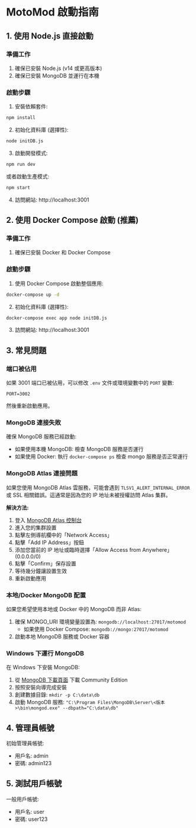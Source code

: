 # MotoMod 啟動指南

## 1. 使用 Node.js 直接啟動

### 準備工作
1. 確保已安裝 Node.js (v14 或更高版本)
2. 確保已安裝 MongoDB 並運行在本機

### 啟動步驟
1. 安裝依賴套件:
```bash
npm install
```

2. 初始化資料庫 (選擇性):
```bash
node initDB.js
```

3. 啟動開發模式:
```bash
npm run dev
```
或者啟動生產模式:
```bash
npm start
```

4. 訪問網站: http://localhost:3001

## 2. 使用 Docker Compose 啟動 (推薦)

### 準備工作
1. 確保已安裝 Docker 和 Docker Compose

### 啟動步驟
1. 使用 Docker Compose 啟動整個應用:
```bash
docker-compose up -d
```

2. 初始化資料庫 (選擇性):
```bash
docker-compose exec app node initDB.js
```

3. 訪問網站: http://localhost:3001

## 3. 常見問題

### 端口被佔用
如果 3001 端口已被佔用，可以修改 `.env` 文件或環境變數中的 `PORT` 變數:
```
PORT=3002
```
然後重新啟動應用。

### MongoDB 連接失敗
確保 MongoDB 服務已經啟動:
- 如果使用本機 MongoDB: 檢查 MongoDB 服務是否運行
- 如果使用 Docker: 執行 `docker-compose ps` 檢查 mongo 服務是否正常運行

### MongoDB Atlas 連接問題
如果您使用 MongoDB Atlas 雲服務，可能會遇到 `TLSV1_ALERT_INTERNAL_ERROR` 或 SSL 相關錯誤。這通常是因為您的 IP 地址未被授權訪問 Atlas 集群。

**解決方法:**
1. 登入 [MongoDB Atlas 控制台](https://cloud.mongodb.com)
2. 進入您的集群設置
3. 點擊左側導航欄中的「Network Access」
4. 點擊「Add IP Address」按鈕
5. 添加您當前的 IP 地址或臨時選擇「Allow Access from Anywhere」(0.0.0.0/0)
6. 點擊「Confirm」保存設置
7. 等待幾分鐘讓設置生效
8. 重新啟動應用

### 本地/Docker MongoDB 配置
如果您希望使用本地或 Docker 中的 MongoDB 而非 Atlas:
1. 確保 MONGO_URI 環境變量設置為: `mongodb://localhost:27017/motomod`
   - 如果使用 Docker Compose: `mongodb://mongo:27017/motomod`
2. 啟動本地 MongoDB 服務或 Docker 容器

### Windows 下運行 MongoDB
在 Windows 下安裝 MongoDB:
1. 從 [MongoDB 下載頁面](https://www.mongodb.com/try/download/community) 下載 Community Edition
2. 按照安裝向導完成安裝
3. 創建數據目錄: `mkdir -p C:\data\db`
4. 啟動 MongoDB 服務: `"C:\Program Files\MongoDB\Server\<版本>\bin\mongod.exe" --dbpath="C:\data\db"`

## 4. 管理員帳號
初始管理員帳號:
- 用戶名: admin
- 密碼: admin123

## 5. 測試用戶帳號
一般用戶帳號:
- 用戶名: user
- 密碼: user123 